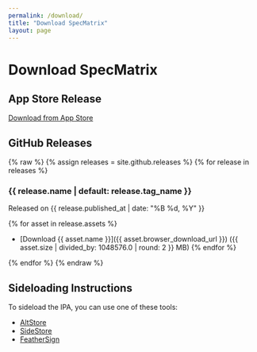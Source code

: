 ```yaml
---
permalink: /download/
title: "Download SpecMatrix"
layout: page
---
```


# Download SpecMatrix

## App Store Release

[Download from App Store](https://apps.apple.com/us/app/specmatrix/id6740110428)

## GitHub Releases

{% raw %}
{% assign releases = site.github.releases %}
{% for release in releases %}
### {{ release.name | default: release.tag_name }}

Released on {{ release.published_at | date: "%B %d, %Y" }}

{% for asset in release.assets %}
- [Download {{ asset.name }}]({{ asset.browser_download_url }}) ({{ asset.size | divided_by: 1048576.0 | round: 2 }} MB)
{% endfor %}

{% endfor %}
{% endraw %}

## Sideloading Instructions

To sideload the IPA, you can use one of these tools:

- [AltStore](https://altstore.io)
- [SideStore](https://sidestore.io)
- [FeatherSign](https://github.com/khcrysalis/Feather)
